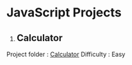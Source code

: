 # JavaScript Projects

1. ## Calculator
Project folder : [Calculator](./calculator)
Difficulty : Easy